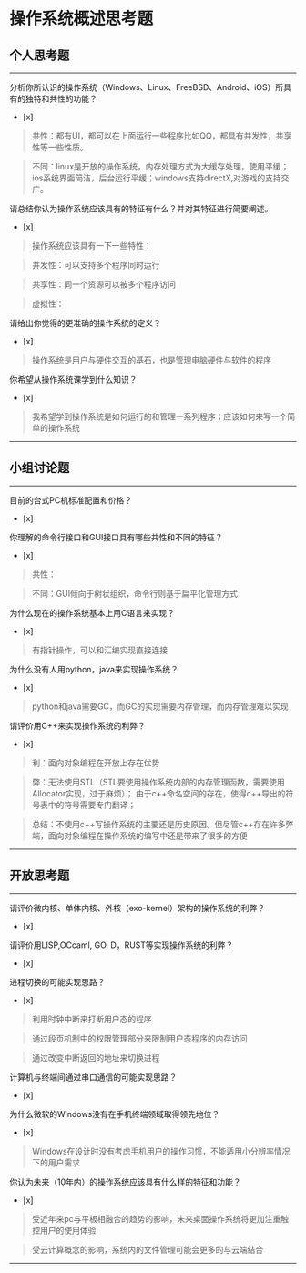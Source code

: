 # 操作系统概述思考题

## 个人思考题

---

分析你所认识的操作系统（Windows、Linux、FreeBSD、Android、iOS）所具有的独特和共性的功能？
- [x]  

> 共性：都有UI，都可以在上面运行一些程序比如QQ，都具有并发性，共享性等一些性质。

> 不同：linux是开放的操作系统，内存处理方式为大缓存处理，使用平缓；ios系统界面简洁，后台运行平缓；windows支持directX,对游戏的支持交广。

请总结你认为操作系统应该具有的特征有什么？并对其特征进行简要阐述。
- [x]  

> 操作系统应该具有一下一些特性：

> 并发性：可以支持多个程序同时运行

> 共享性：同一个资源可以被多个程序访问

> 虚拟性：

> 

请给出你觉得的更准确的操作系统的定义？
- [x]  

> 操作系统是用户与硬件交互的基石，也是管理电脑硬件与软件的程序

你希望从操作系统课学到什么知识？
- [x]  

> 我希望学到操作系统是如何运行的和管理一系列程序；应该如何来写一个简单的操作系统

---

## 小组讨论题

---

目前的台式PC机标准配置和价格？
- [x]  

> 

你理解的命令行接口和GUI接口具有哪些共性和不同的特征？
- [x]  

> 共性：

> 不同：GUI倾向于树状组织，命令行则基于扁平化管理方式

为什么现在的操作系统基本上用C语言来实现？
- [x]  

>  有指针操作，可以和汇编实现直接连接

为什么没有人用python，java来实现操作系统？
- [x]  

>  python和java需要GC，而GC的实现需要内存管理，而内存管理难以实现

请评价用C++来实现操作系统的利弊？
- [x]  

> 利：面向对象编程在开放上存在优势

> 弊：无法使用STL（STL要使用操作系统内部的内存管理函数，需要使用Allocator实现，过于麻烦）；
      由于c++命名空间的存在，使得c++导出的符号表中的符号需要专门翻译；

> 总结：不使用c++写操作系统的主要还是历史原因。但尽管c++存在许多弊端，面向对象编程在操作系统的编写中还是带来了很多的方便

---

## 开放思考题

---

请评价微内核、单体内核、外核（exo-kernel）架构的操作系统的利弊？
- [x]  

>  

请评价用LISP,OCcaml, GO, D，RUST等实现操作系统的利弊？
- [x]  

>  

进程切换的可能实现思路？
- [x]  

> 利用时钟中断来打断用户态的程序

> 通过段页机制中的权限管理部分来限制用户态程序的内存访问

> 通过改变中断返回的地址来切换进程

计算机与终端间通过串口通信的可能实现思路？
- [x]  

>  

为什么微软的Windows没有在手机终端领域取得领先地位？
- [x]  

> Windows在设计时没有考虑手机用户的操作习惯，不能适用小分辨率情况下的用户需求

你认为未来（10年内）的操作系统应该具有什么样的特征和功能？
- [x]  

>  受近年来pc与平板相融合的趋势的影响，未来桌面操作系统将更加注重触控用户的使用体验

>  受云计算概念的影响，系统内的文件管理可能会更多的与云端结合

---

